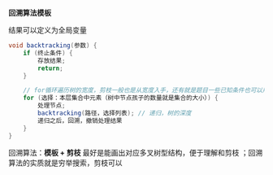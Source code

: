 **回溯算法模板**

结果可以定义为全局变量
```java
void backtracking(参数) {
    if (终止条件) {
        存放结果;
        return;
    }

    // for循环遍历树的宽度，剪枝一般也是从宽度入手，还有就是题目一些已知条件也可以用作剪枝
    for (选择：本层集合中元素（树中节点孩子的数量就是集合的大小）) {
        处理节点;
        backtracking(路径，选择列表); // 递归，树的深度
        递归之后，回溯，撤销处理结果
    }
}
```

回溯算法：**模板 + 剪枝**
    最好是能画出对应多叉树型结构，便于理解和剪枝
    ；回溯算法的实质就是穷举搜索，剪枝可以
